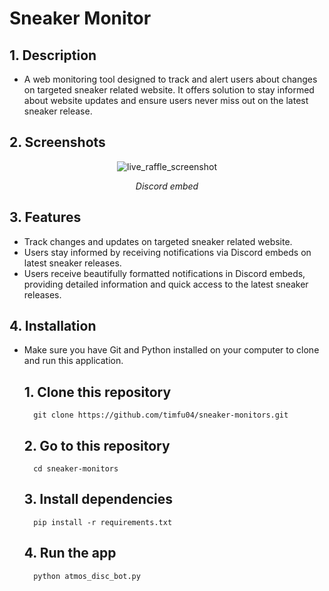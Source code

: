 # __Sneaker Monitor__

## __1. Description__
- A web monitoring tool designed to track and alert users about changes on targeted sneaker related website. It offers solution to stay informed about website updates and ensure users never miss out on the latest sneaker release.

## __2. Screenshots__
<div align="center">
    
![live_raffle_screenshot](https://github.com/timfu04/programming_notes_master/assets/70854339/77c5b3d2-7dda-4c61-a2e8-c083c12f7419)

*Discord embed*

</div>

## __3. Features__
- Track changes and updates on targeted sneaker related website.
- Users stay informed by receiving notifications via Discord embeds on latest sneaker releases.
- Users receive beautifully formatted notifications in Discord embeds, providing detailed information and quick access to the latest sneaker releases.

## __4. Installation__
- Make sure you have Git and Python installed on your computer to clone and run this application.

    ## __1. Clone this repository__
        git clone https://github.com/timfu04/sneaker-monitors.git

    ## __2. Go to this repository__
        cd sneaker-monitors

    ## __3. Install dependencies__
        pip install -r requirements.txt

    ## __4. Run the app__
        python atmos_disc_bot.py
  
